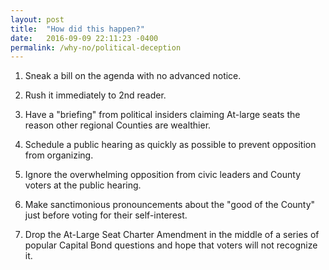 ```yaml
---
layout: post
title:  "How did this happen?"
date:   2016-09-09 22:11:23 -0400
permalink: /why-no/political-deception
---
```


1. Sneak a bill on the agenda with no advanced notice.

2. Rush it immediately to 2nd reader.

3. Have a "briefing" from political insiders claiming At-large seats the reason other regional Counties are wealthier.

4. Schedule a public hearing as quickly as possible to prevent opposition from organizing.

5. Ignore the overwhelming opposition from civic leaders and County voters at the public hearing.

6. Make sanctimonious pronouncements about the "good of the County" just before voting for their self-interest.

7. Drop the At-Large Seat Charter Amendment in the middle of a series of popular Capital Bond questions and hope that voters will not recognize it.
